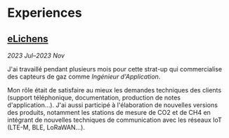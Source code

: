 # Experiences

## [eLichens](https://elichens.com)

*2023 Jul–2023 Nov*

J'ai travaillé pendant plusieurs mois pour cette strat-up qui commercialise des capteurs de gaz comme *Ingénieur d'Application*.

Mon rôle était de satisfaire au mieux les demandes techniques des clients (support téléphonique, documentation, production de notes d'application...).
J'ai aussi participé à l'élaboration de nouvelles versions des produits, notamment les stations de mesure de CO2 et de CH4 en intégrant de nouvelles techniques de communication avec les réseaux IoT (LTE-M, BLE, LoRaWAN...).

